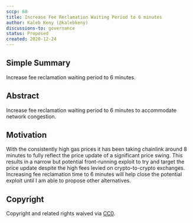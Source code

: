```yaml
---
sccp: 68
title: Increase Fee Reclamation Waiting Period to 6 minutes
author: Kaleb Keny (@kalebkeny)
discussions-to: governance
status: Proposed
created: 2020-12-24
---
```


<!--You can leave these HTML comments in your merged SCCP and delete the visible duplicate text guides, they will not appear and may be helpful to refer to if you edit it again. This is the suggested template for new SCCPs. Note that an SCCP number will be assigned by an editor. When opening a pull request to submit your SCCP, please use an abbreviated title in the filename, `sccp-draft_title_abbrev.md`. The title should be 44 characters or less.-->

## Simple Summary

<!--"If you can't explain it simply, you don't understand it well enough." Provide a simplified and layman-accessible explanation of the SCCP.-->


Increase fee reclamation waiting period to 6 minutes.

## Abstract

<!--A short (~200 word) description of the variable change proposed.-->

Increase fee reclamation waiting period to 6 minutes to accommodate network congestion.

## Motivation

<!--The motivation is critical for SCCPs that want to update variables within Synthetix. It should clearly explain why the existing variable is not incentive aligned. SCCP submissions without sufficient motivation may be rejected outright.-->

With the consistently high gas prices it has been taking chainlink around 8 minutes to fully reflect the price update of a significant price swing. This results in a narrow but potential front-running exploit to try and target the price update despite the high fees levied on crypto-to-crypto exchanges.
Increasing fee reclamation time to 6 minutes will help close the potential exploit until I am able to propose other alternatives.


## Copyright

Copyright and related rights waived via [CC0](https://creativecommons.org/publicdomain/zero/1.0/).